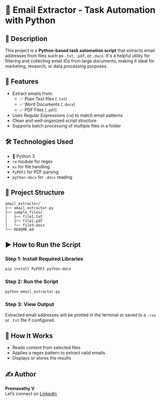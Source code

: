 
# 📧 Email Extractor - Task Automation with Python

## 📌 Description
This project is a **Python-based task automation script** that extracts email addresses from files such as `.txt`, `.pdf`, or `.docx`. It's a helpful utility for filtering and collecting email IDs from large documents, making it ideal for marketing, research, or data processing purposes.

## 🚀 Features
- Extract emails from:
  - ✅ Plain Text files (`.txt`)
  - ✅ Word Documents (`.docx`)
  - ✅ PDF Files (`.pdf`)
- Uses Regular Expressions (`re`) to match email patterns
- Clean and well-organized script structure 
- Supports batch processing of multiple files in a folder

## 🛠️ Technologies Used
- 🐍 Python 3
- `re` module for regex
- `os` for file handling
- `PyPDF2` for PDF parsing
- `python-docx` for `.docx` reading

## 📂 Project Structure
```
email_extractor/
├── email_extractor.py
├── sample_files/
│   ├── file1.txt
│   ├── file2.pdf
│   └── file3.docx
└── README.md
```

## ▶️ How to Run the Script

### Step 1: Install Required Libraries
```bash
pip install PyPDF2 python-docx
```

### Step 2: Run the Script
```bash
python email_extractor.py
```

### Step 3: View Output
Extracted email addresses will be printed in the terminal or saved to a `.csv` or `.txt` file if configured.

## 🧠 How It Works
- Reads content from selected files
- Applies a regex pattern to extract valid emails
- Displays or stores the results

## ✍️ Author
**Premavathy V**  
Let’s connect on [LinkedIn](www.linkedin.com/in/premavathy-vijayan-921a39252)

